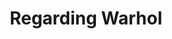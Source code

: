---
ee_id: '2848'
site: '1'
type: '5'
title: Regarding Warhol
url: regarding-warhol
year: '2013'
venue: Warhol Museum, Pittsburgh, PA
pitch: Silver Clouds, Super Mario Clouds ;-),,
ps:
imgs: Warhol-Pittsburgh-2013-02-install-05-database-Warhol_1.jpg,Warhol-Pittsburgh-2013-02-install-06-database-Warhol.jpg
things: "[7] [supermarioclouds] 2002-001 Super Mario Clouds"
layout: shows
---